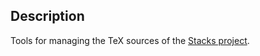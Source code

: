 Description
-----------
Tools for managing the TeX sources of the [Stacks project](http://stacks.math.columbia.edu).
